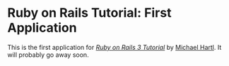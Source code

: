 # Ruby on Rails Tutorial: First Application

This is the first application for
[*Ruby on Rails 3 Tutorial*](http://railstutorial.org/) by
[Michael Hartl](http://michaelhartl.com/). It will probably go away soon.
